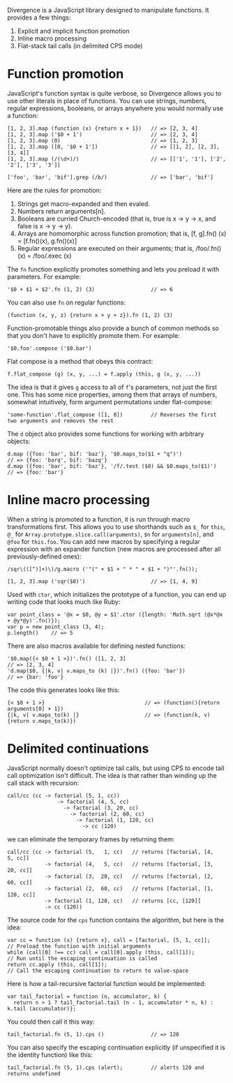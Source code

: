 Divergence is a JavaScript library designed to manipulate functions. It provides a few things:

1. Explicit and implicit function promotion
2. Inline macro processing
3. Flat-stack tail calls (in delimited CPS mode)

# Function promotion

JavaScript's function syntax is quite verbose, so Divergence allows you to use other literals in place of functions. You can use strings, numbers, regular expressions, booleans, or arrays anywhere you would normally use a function:

    [1, 2, 3].map (function (x) {return x + 1})   // => [2, 3, 4]
    [1, 2, 3].map ('$0 + 1')                      // => [2, 3, 4]
    [1, 2, 3].map (0)                             // => [1, 2, 3]
    [1, 2, 3].map ([0, '$0 + 1'])                 // => [[1, 2], [2, 3], [3, 4]]
    [1, 2, 3].map (/(\d+)/)                       // => [['1', '1'], ['2', '2'], ['3', '3']]

    ['foo', 'bar', 'bif'].grep (/b/)              // => ['bar', 'bif']

Here are the rules for promotion:

1. Strings get macro-expanded and then evaled.
2. Numbers return arguments[n].
3. Booleans are curried Church-encoded (that is, true is x -> y -> x, and false is x -> y -> y).
4. Arrays are homomorphic across function promotion; that is, [f, g].fn() (x) = [f.fn()(x), g.fn()(x)]
5. Regular expressions are executed on their arguments; that is, /foo/.fn() (x) = /foo/.exec (x)

The `fn` function explicitly promotes something and lets you preload it with parameters. For example:

    '$0 + $1 + $2'.fn (1, 2) (3)                  // => 6

You can also use `fn` on regular functions:

    (function (x, y, z) {return x + y + z}).fn (1, 2) (3)

Function-promotable things also provide a bunch of common methods so that you don't have to explicitly promote them. For example:

    '$0.foo'.compose ('$0.bar')

Flat compose is a method that obeys this contract:

    f.flat_compose (g) (x, y, ...) = f.apply (this, g (x, y, ...))

The idea is that it gives `g` access to all of `f`'s parameters, not just the first one. This has some nice properties, among them that arrays of numbers, somewhat intuitively, form argument permutations under flat-compose:

    'some-function'.flat_compose ([1, 0])         // Reverses the first two arguments and removes the rest

The `d` object also provides some functions for working with arbitrary objects:

    d.map ({foo: 'bar', bif: 'baz'}, '$0.maps_to($1 + "q")')              // => {foo: 'barq', bif: 'bazq'}
    d.map ({foo: 'bar', bif: 'baz'}, '/f/.test ($0) && $0.maps_to($1)')   // => {foo: 'bar'}

# Inline macro processing

When a string is promoted to a function, it is run through macro transformations first. This allows you to use shorthands such as `$_` for `this`, `@_` for `Array.prototype.slice.call(arguments)`, `$n` for `arguments[n]`, and `@foo` for `this.foo`. You can add new macros by specifying a regular expression with an expander function (new macros are processed after all previously-defined ones):

    /sqr\(([^)]+)\)/g.macro ('"(" + $1 + " * " + $1 + ")"'.fn());

    [1, 2, 3].map ('sqr($0)')                     // => [1, 4, 9]

Used with `ctor`, which initializes the prototype of a function, you can end up writing code that looks much like Ruby:

    var point_class = '@x = $0, @y = $1'.ctor ({length: 'Math.sqrt (@x*@x + @y*@y)'.fn()});
    var p = new point_class (3, 4);
    p.length()    // => 5

There are also macros available for defining nested functions:

    '$0.map({< $0 + 1 >})'.fn() ([1, 2, 3]                                // => [2, 3, 4]
    'd.map($0, {|k, v| v.maps_to (k) |})'.fn() ({foo: 'bar'})             // => {bar: 'foo'}

The code this generates looks like this:

    {< $0 + 1 >}                                // => (function(){return arguments[0] + 1})
    {|k, v| v.maps_to(k) |}                     // => (function(k, v){return v.maps_to(k)})

# Delimited continuations

JavaScript normally doesn't optimize tail calls, but using CPS to encode tail call optimization isn't difficult. The idea is that rather than winding up the call stack with recursion:

    call/cc (cc -> factorial (5, 1, cc))
                    -> factorial (4, 5, cc)
                      -> factorial (3, 20, cc)
                        -> factorial (2, 60, cc)
                          -> factorial (1, 120, cc)
                            -> cc (120)

we can eliminate the temporary frames by returning them:

    call/cc (cc -> factorial (5,   1, cc)   // returns [factorial, [4,   5, cc]]
                -> factorial (4,   5, cc)   // returns [factorial, [3,  20, cc]]
                -> factorial (3,  20, cc)   // returns [factorial, [2,  60, cc]]
                -> factorial (2,  60, cc)   // returns [factorial, [1, 120, cc]]
                -> factorial (1, 120, cc)   // returns [cc, [120]]
                -> cc (120))

The source code for the `cps` function contains the algorithm, but here is the idea:

    var cc = function (x) {return x}, call = [factorial, [5, 1, cc]];     // Preload the function with initial arguments
    while (call[0] !== cc) call = call[0].apply (this, call[1]);          // Run until the escaping continuation is called
    return cc.apply (this, call[1]);                                      // Call the escaping continuation to return to value-space

Here is how a tail-recursive factorial function would be implemented:

    var tail_factorial = function (n, accumulator, k) {
      return n > 1 ? tail_factorial.tail (n - 1, accumulator * n, k) : k.tail (accumulator)};

You could then call it this way:

    tail_factorial.fn (5, 1).cps ()               // => 120

You can also specify the escaping continuation explicitly (if unspecified it is the identity function) like this:

    tail_factorial.fn (5, 1).cps (alert);         // alerts 120 and returns undefined
